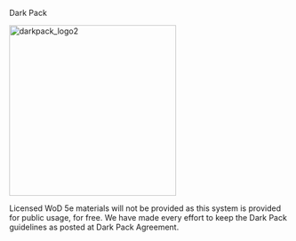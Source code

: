 Dark Pack

<img width="300" height="308" alt="darkpack_logo2" src="https://github.com/user-attachments/assets/a76f063b-cecf-4377-aa84-fc8571d3975e" />


Licensed WoD 5e materials will not be provided as this system is provided for public usage, for free. We have made every effort to keep the Dark Pack guidelines as posted at Dark Pack Agreement.
